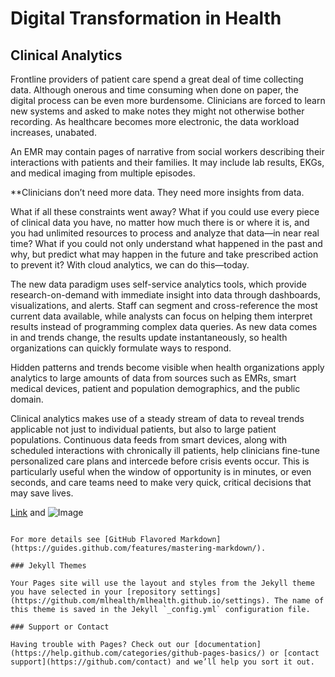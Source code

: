 # Digital Transformation in Health


## Clinical Analytics

Frontline providers of patient care spend a great deal of time collecting data. Although onerous and time consuming when done on paper, the digital process can be even more burdensome. Clinicians are forced to learn new systems and asked to make notes they might not otherwise bother recording. As healthcare becomes more electronic, the data workload increases, unabated.

An EMR may contain pages of narrative from social workers describing their interactions with patients and their families. It may include lab results, EKGs, and medical imaging from multiple episodes.

**Clinicians don’t need more data. They need more insights from data.

What if all these constraints went away? What if you could use every piece of clinical data you have, no matter how much there is or where it is, and you had unlimited resources to process and analyze that data—in near real time? What if you could not only understand what happened in the past and why, but predict what may happen in the future and take prescribed action to prevent it? With cloud analytics, we can do this—today.

The new data paradigm uses self-service analytics tools, which provide research-on-demand with immediate insight into data through dashboards, visualizations, and alerts. Staff can segment and cross-reference the most current data available, while analysts can focus on helping them interpret results instead of programming complex data queries. As new data comes in and trends change, the results update instantaneously, so health organizations can quickly formulate ways to respond.

Hidden patterns and trends become visible when health organizations apply analytics to large amounts of data from sources such as EMRs, smart medical devices, patient and population demographics, and the public domain.

Clinical analytics makes use of a steady stream of data to reveal trends applicable not just to individual patients, but also to large patient populations. Continuous data feeds from smart devices, along with scheduled interactions with chronically ill patients,
help clinicians fine-tune personalized care plans and intercede before crisis events occur. This is particularly useful when the window of opportunity is in minutes, or even seconds, and care teams need to make very quick, critical decisions that may save lives.




[Link](url) and ![Image](src)
```

For more details see [GitHub Flavored Markdown](https://guides.github.com/features/mastering-markdown/).

### Jekyll Themes

Your Pages site will use the layout and styles from the Jekyll theme you have selected in your [repository settings](https://github.com/mlhealth/mlhealth.github.io/settings). The name of this theme is saved in the Jekyll `_config.yml` configuration file.

### Support or Contact

Having trouble with Pages? Check out our [documentation](https://help.github.com/categories/github-pages-basics/) or [contact support](https://github.com/contact) and we’ll help you sort it out.
